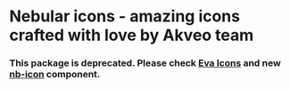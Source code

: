 # Nebular icons - amazing icons crafted with love by Akveo team

### This package is deprecated. Please check [Eva Icons](https://akveo.github.io/eva-icons/) and new [nb-icon](https://akveo.github.io/nebular/docs/components/icon) component. 
